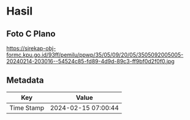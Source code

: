 # Hasil

## Foto C Plano

https://sirekap-obj-formc.kpu.go.id/93ff/pemilu/ppwp/35/05/09/20/05/3505092005005-20240214-203016--54524c85-fd89-4d9d-89c3-ff9bf0d2f0f0.jpg


## Metadata

| Key        | Value               |
| ---------- | ------------------- |
| Time Stamp | 2024-02-15 07:00:44 |



